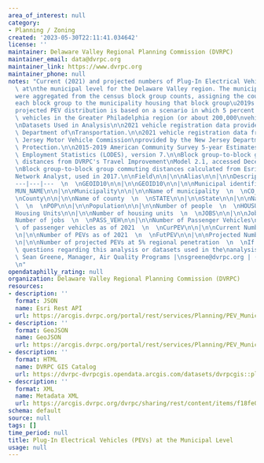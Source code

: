 ```yaml
---
area_of_interest: null
category:
- Planning / Zoning
created: '2023-05-30T22:11:41.034642'
license: ''
maintainer: Delaware Valley Regional Planning Commission (DVRPC)
maintainer_email: data@dvrpc.org
maintainer_link: https://www.dvrpc.org
maintainer_phone: null
notes: "Current (2021) and projected numbers of Plug-In Electrical Vehicles (PEVs)\
  \ at\nthe municipal level for the Delaware Valley region. The municipal PEV counts\n\
  were aggregated from the census block group counts, assigning the counts from\n\
  each block group to the municipality housing that block group\u2019s centroid. The\n\
  projected PEV distribution is based on a scenario in which 5 percent of\npassenger\
  \ vehicles in the Greater Philadelphia region (or about 200,000\nvehicles) are PEVs.\n\
  \nDatasets Used in Analysis\n\n2021 vehicle registration data provided by the Pennsylvania\
  \ Department of\nTransportation.\n\n2021 vehicle registration data from the New\
  \ Jersey Motor Vehicle Commission\nprovided by the New Jersey Department of Environmental\
  \ Protection.\n\n2015-2019 American Community Survey 5-year Estimates.\n\nLEHD Origin-Destination\
  \ Employment Statistics (LODES), version 7.\n\nBlock group-to-block group commuting\
  \ distances from DVRPC's Travel Improvement\nModel 2.1, accessed December 2017.\n\
  \nBlock group-to-block group commuting distances calculated from Esri\u2019s ArcGIS\n\
  Network Analyst, used in 2017.\n\nField\n\n|\n\nAlias\n\n|\n\nDescription  \n  \n\
  ---|---|---  \n  \nGEOID10\n\n|\n\nGEOID10\n\n|\n\nMunicipal identifier  \n  \n\
  MUN_NAME\n\n|\n\nMunicipality\n\n|\n\nName of municipality  \n  \nCO_NAME\n\n|\n\
  \nCounty\n\n|\n\nName of county  \n  \nSTATE\n\n|\n\nState\n\n|\n\nName of state\
  \  \n  \nPOP\n\n|\n\nPopulation\n\n|\n\nNumber of people  \n  \nHOUSUNIT\n\n|\n\n\
  Housing Units\n\n|\n\nNumber of housing units  \n  \nJOBS\n\n|\n\nJobs\n\n|\n\n\
  Number of jobs  \n  \nPASS_VEH\n\n|\n\nNumber of Passenger Vehicles\n\n|\n\nNumber\
  \ of passenger vehicles as of 2021  \n  \nCurPEV\n\n|\n\nCurrent Number of PEVs\n\
  \n|\n\nNumber of PEVs as of 2021  \n  \nFutPEV\n\n|\n\nProjected Number of PEVs\n\
  \n|\n\nNumber of projected PEVs at 5% regional penetration  \n  \nIf you have any\
  \ questions regarding this analysis or datasets used in the\nanalysis, please contact:\
  \ Sean Greene, Manager, Air Quality Programs |\nsgreene@dvrpc.org | (215) 238-2860\n\
  \n"
opendataphilly_rating: null
organization: Delaware Valley Regional Planning Commission (DVRPC)
resources:
- description: ''
  format: JSON
  name: Esri Rest API
  url: https://arcgis.dvrpc.org/portal/rest/services/Planning/PEV_Municipal/FeatureServer/0
- description: ''
  format: GeoJSON
  name: GeoJSON
  url: https://arcgis.dvrpc.org/portal/rest/services/Planning/PEV_Municipal/FeatureServer/0/query?where=1=1&outsr=4326&outfields=*&f=geojson
- description: ''
  format: HTML
  name: DVRPC GIS Catalog
  url: https://dvrpc-dvrpcgis.opendata.arcgis.com/datasets/dvrpcgis::plug-in-electrical-vehicles-pevs-at-the-municipal-level
- description: ''
  format: XML
  name: Metadata XML
  url: https://arcgis.dvrpc.org/dvrpc/sharing/rest/content/items/f18fe015e5bf486e8493c487c9a1cf4d/info/metadata/metadata.xml?format=default
schema: default
source: null
tags: []
time_period: null
title: Plug-In Electrical Vehicles (PEVs) at the Municipal Level
usage: null
---
```

